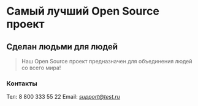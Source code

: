 # Самый лучший Open Source проект

## Сделан людьми для людей

> Наш Open Source проект предназначен для объединения людей со всего мира!


### Контакты
Тел: 8 800 333 55 22
Email: *support@test.ru*
